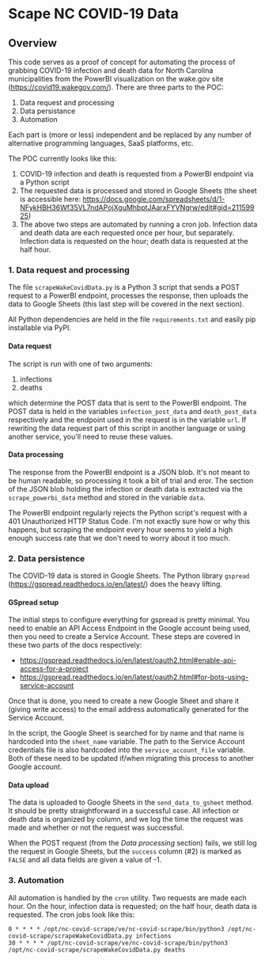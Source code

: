 # Scape NC COVID-19 Data

## Overview

This code serves as a proof of concept for automating the process of grabbing COVID-19 infection and death data for North Carolina municipalities from the PowerBI visualization on the wake.gov site (https://covid19.wakegov.com/). There are three parts to the POC:

1. Data request and processing
2. Data persistance 
3. Automation 

Each part is (more or less) independent and be replaced by any number of alternative programming languages, SaaS platforms, etc.

The POC currently looks like this:

1. COVID-19 infection and death is requested from a PowerBI endpoint via a Python script
2. The requested data is processed and stored in Google Sheets (the sheet is accessible here: https://docs.google.com/spreadsheets/d/1-NFykHBH36Wf35VL7ndAPojXguMhbptJAarxFYVNgrw/edit#gid=21159925)
3. The above two steps are automated by running a cron job. Infection data and death data are each requested once per hour, but separately. Infection data is requested on the hour; death data is requested at the half hour.

### 1. Data request and processing

The file `scrapeWakeCovidData.py` is a Python 3 script that sends a POST request to a PowerBI endpoint, processes the response, then uploads the data to Google Sheets (this last step will be covered in the next section). 

All Python dependencies are held in the file `requirements.txt` and easily pip installable via PyPI.

#### Data request

The script is run with one of two arguments: 

1. infections
2. deaths

which determine the POST data that is sent to the PowerBI endpoint. The POST data is held in the variables `infection_post_data` and `death_post_data` respectively and the endpoint used in the request is in the variable `url`. If rewriting the data request part of this script in another language or using another service, you'll need to reuse these values. 

#### Data processing

The response from the PowerBI endpoint is a JSON blob. It's not meant to be human readable, so processing it took a bit of trial and eror. The section of the JSON blob holding the infection or death data is extracted via the `scrape_powerbi_data` method and stored in the variable `data`.

The PowerBI endpoint regularly rejects the Python script's request with a 401 Unauthorized HTTP Status Code. I'm not exactly sure how or why this happens, but scraping the endpoint every hour seems to yield a high enough success rate that we don't need to worry about it too much.

### 2. Data persistence  

The COVID-19 data is stored in Google Sheets. The Python library `gspread` (https://gspread.readthedocs.io/en/latest/) does the heavy lifting. 

#### GSpread setup

The initial steps to configure everything for gspread is pretty minimal. You need to enable an API Access Endpoint in the Google account being used, then you need to create a Service Account. These steps are covered in these two parts of the docs respectively: 

- https://gspread.readthedocs.io/en/latest/oauth2.html#enable-api-access-for-a-project
- https://gspread.readthedocs.io/en/latest/oauth2.html#for-bots-using-service-account

Once that is done, you need to create a new Google Sheet and share it (giving write access) to the email address automatically generated for the Service Account. 

In the script, the Google Sheet is searched for by name and that name is hardcoded into the `sheet_name` variable. The path to the Service Account credentials file is also hardcoded into the `service_account_file` variable. Both of these need to be updated if/when migrating this process to another Google account.

#### Data upload

The data is uploaded to Google Sheets in the `send_data_to_gsheet` method. It should be pretty straightforward in a successful case. All infection or death data is organized by column, and we log the time the request was made and whether or not the request was successful.

When the POST request (from the *Data processing* section) fails, we still log the request in Google Sheets, but the `success` column (#2) is marked as `FALSE` and all data fields are given a value of -1.

### 3. Automation

All automation is handled by the `cron` utility. Two requests are made each hour. On the hour, infection data is requested; on the half hour, death data is requested. The cron jobs look like this:

```
0 * * * * /opt/nc-covid-scrape/ve/nc-covid-scrape/bin/python3 /opt/nc-covid-scrape/scrapeWakeCovidData.py infections
30 * * * * /opt/nc-covid-scrape/ve/nc-covid-scrape/bin/python3 /opt/nc-covid-scrape/scrapeWakeCovidData.py deaths
```

